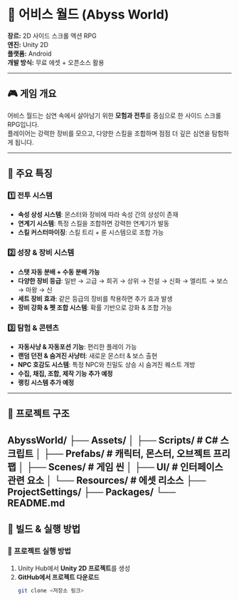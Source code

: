 # 🌌 어비스 월드 (Abyss World)

**장르:** 2D 사이드 스크롤 액션 RPG  
**엔진:** Unity 2D  
**플랫폼:** Android  
**개발 방식:** 무료 에셋 + 오픈소스 활용  

---

## **🎮 게임 개요**  
어비스 월드는 심연 속에서 살아남기 위한 **모험과 전투**를 중심으로 한 사이드 스크롤 RPG입니다.  
플레이어는 강력한 장비를 모으고, 다양한 스킬을 조합하며 점점 더 깊은 심연을 탐험하게 됩니다.  

---

## **📌 주요 특징**  

### **1️⃣ 전투 시스템**  
- **속성 상성 시스템**: 몬스터와 장비에 따라 속성 간의 상성이 존재  
- **연계기 시스템**: 특정 스킬을 조합하면 강력한 연계기가 발동  
- **스킬 커스터마이징**: 스킬 트리 + 룬 시스템으로 조합 가능  

### **2️⃣ 성장 & 장비 시스템**  
- **스탯 자동 분배 + 수동 분배 가능**  
- **다양한 장비 등급**: 일반 → 고급 → 희귀 → 상위 → 전설 → 신화 → 엘리트 → 보스 → 마왕 → 신  
- **세트 장비 효과**: 같은 등급의 장비를 착용하면 추가 효과 발생  
- **장비 강화 & 펫 조합 시스템**: 확률 기반으로 강화 & 조합 가능  

### **3️⃣ 탐험 & 콘텐츠**  
- **자동사냥 & 자동포션 기능**: 편리한 플레이 가능  
- **랜덤 던전 & 숨겨진 사냥터**: 새로운 몬스터 & 보스 출현  
- **NPC 호감도 시스템**: 특정 NPC와 친밀도 상승 시 숨겨진 퀘스트 개방  
- **수집, 채집, 조합, 제작 기능 추가 예정**  
- **랭킹 시스템 추가 예정**  

---

## **📂 프로젝트 구조**  
AbyssWorld/
├── Assets/
│   ├── Scripts/                # C# 스크립트
│   ├── Prefabs/                # 캐릭터, 몬스터, 오브젝트 프리팹
│   ├── Scenes/                 # 게임 씬
│   ├── UI/                     # 인터페이스 관련 요소
│   └── Resources/              # 에셋 리소스
├── ProjectSettings/
├── Packages/
└── README.md
---

## **🔧 빌드 & 실행 방법**  

### **🔹 프로젝트 실행 방법**  
1. Unity Hub에서 **Unity 2D 프로젝트**를 생성  
2. **GitHub에서 프로젝트 다운로드**  
   ```sh
   git clone <저장소 링크>
